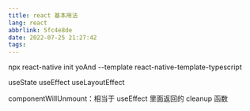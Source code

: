 ```yaml
---
title: react 基本用法
lang: react
abbrlink: 5fc4e8de
date: 2022-07-25 21:27:42
tags:
---
```

npx react-native init yoAnd --template react-native-template-typescript


useState
useEffect
useLayoutEffect 

componentWillUnmount：相当于 useEffect 里面返回的 cleanup 函数


